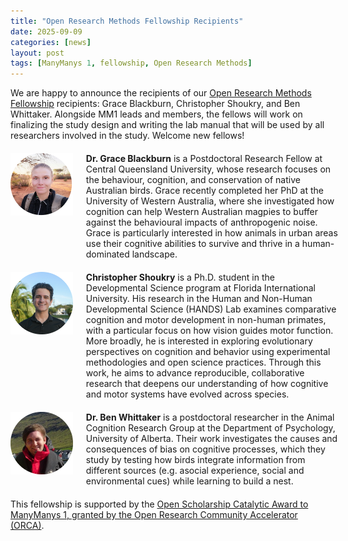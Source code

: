 ```yaml
---
title: "Open Research Methods Fellowship Recipients"
date: 2025-09-09
categories: [news]
layout: post
tags: [ManyManys 1, fellowship, Open Research Methods]
---
```


We are happy to announce the recipients of our [Open Research Methods Fellowship](https://manymanys.github.io/2025-07-14-mm1-fellowship-open-research-methods/) recipients: Grace Blackburn, Christopher Shoukry, and Ben Whittaker. Alongside MM1 leads and members, the fellows will work on finalizing the study design and writing the lab manual that will be used by all researchers involved in the study. Welcome new fellows!


<div style="display: flex; align-items: flex-start; gap: 20px; border: none; margin: 20px 0;">
  <div style="flex: 0 0 20%;">
<img src="https://github.com/manymanys/manymanys.github.io/blob/master/assets/img/grace_blackburn.png?raw=true" alt="Grace Blackburn" style="max-width: 100px; height: auto;"> </div>
  <div style="flex: 0 0 80%;">
  <b>Dr. Grace Blackburn</b> is a Postdoctoral Research Fellow at Central Queensland University, whose research focuses on the behaviour, cognition, and conservation of native Australian birds. Grace recently completed her PhD at the University of Western Australia, where she investigated how cognition can help Western Australian magpies to buffer against the behavioural impacts of anthropogenic noise. Grace is particularly interested in how animals in urban areas use their cognitive abilities to survive and thrive in a human-dominated landscape.
  </div>
</div>

<div style="display: flex; align-items: flex-start; gap: 20px; border: none; margin: 20px 0;">
  <div style="flex: 0 0 20%;">
<img src="https://github.com/manymanys/manymanys.github.io/blob/master/assets/img/christopher_shoukry.png?raw=true" alt="Christopher Shoukry" style="max-width: 100px; height: auto;"> </div>
  <div style="flex: 0 0 80%;">
  <b>Christopher Shoukry</b> is a Ph.D. student in the Developmental Science program at Florida International University. His research in the Human and Non-Human Developmental Science (HANDS) Lab examines comparative cognition and motor development in non-human primates, with a particular focus on how vision guides motor function. More broadly, he is interested in exploring evolutionary perspectives on cognition and behavior using experimental methodologies and open science practices. Through this work, he aims to advance reproducible, collaborative research that deepens our understanding of how cognitive and motor systems have evolved across species.
  </div>
</div>

<div style="display: flex; align-items: flex-start; gap: 20px; border: none; margin: 20px 0;">
  <div style="flex: 0 0 20%;">
<img src="https://github.com/manymanys/manymanys.github.io/blob/master/assets/img/ben_whittaker.png?raw=true" alt="Ben Whittaker" style="max-width: 100px; height: auto;"> </div>
  <div style="flex: 0 0 80%;">
  <b>Dr. Ben Whittaker</b> is a postdoctoral researcher in the Animal Cognition Research Group at the Department of Psychology, University of Alberta. Their work investigates the causes and consequences of bias on cognitive processes, which they study by testing how birds integrate information from different sources (e.g. asocial experience, social and environmental cues) while learning to build a nest.
  </div>
</div>

This fellowship is supported by the [Open Scholarship Catalytic Award to ManyManys 1, granted by the Open Research Community Accelerator (ORCA)](https://manymanys.github.io/2025-07-10-orca-award/).
